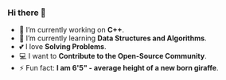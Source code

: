 ### Hi there 👋

- 🔭 I’m currently working on **C++**.
- 🌱 I’m currently learning **Data Structures and Algorithms**.
- 💕 I love **Solving Problems**.
- 💻 I want to **Contribute to the Open-Source Community**.
- ⚡ Fun fact: **I am 6'5" - average height of a new born giraffe**.
